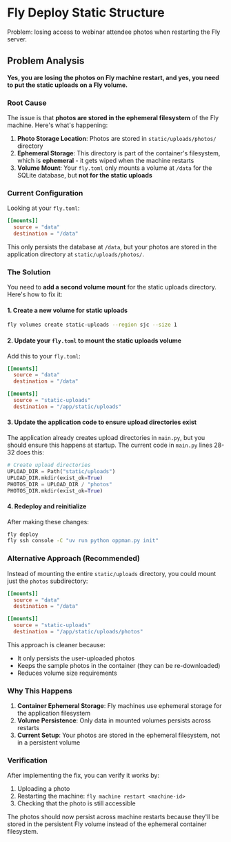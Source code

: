 # Fly Deploy Static Structure

Problem: losing access to webinar attendee photos when restarting the Fly server.

## Problem Analysis

**Yes, you are losing the photos on Fly machine restart, and yes, you need to put the static uploads on a Fly volume.**

### Root Cause

The issue is that **photos are stored in the ephemeral filesystem** of the Fly machine. Here's what's happening:

1. **Photo Storage Location**: Photos are stored in `static/uploads/photos/` directory
2. **Ephemeral Storage**: This directory is part of the container's filesystem, which is **ephemeral** - it gets wiped when the machine restarts
3. **Volume Mount**: Your `fly.toml` only mounts a volume at `/data` for the SQLite database, but **not for the static uploads**

### Current Configuration

Looking at your `fly.toml`:

```toml
[[mounts]]
  source = "data"
  destination = "/data"
```

This only persists the database at `/data`, but your photos are stored in the application directory at `static/uploads/photos/`.

### The Solution

You need to **add a second volume mount** for the static uploads directory. Here's how to fix it:

#### 1. Create a new volume for static uploads

```bash
fly volumes create static-uploads --region sjc --size 1
```

#### 2. Update your `fly.toml` to mount the static uploads volume

Add this to your `fly.toml`:

```toml
[[mounts]]
  source = "data"
  destination = "/data"

[[mounts]]
  source = "static-uploads"
  destination = "/app/static/uploads"
```

#### 3. Update the application code to ensure upload directories exist

The application already creates upload directories in `main.py`, but you should ensure this happens at startup. The current code in `main.py` lines 28-32 does this:

```python
# Create upload directories
UPLOAD_DIR = Path("static/uploads")
UPLOAD_DIR.mkdir(exist_ok=True)
PHOTOS_DIR = UPLOAD_DIR / "photos"
PHOTOS_DIR.mkdir(exist_ok=True)
```

#### 4. Redeploy and reinitialize

After making these changes:

```bash
fly deploy
fly ssh console -C "uv run python oppman.py init"
```

### Alternative Approach (Recommended)

Instead of mounting the entire `static/uploads` directory, you could mount just the `photos` subdirectory:

```toml
[[mounts]]
  source = "data"
  destination = "/data"

[[mounts]]
  source = "static-uploads"
  destination = "/app/static/uploads/photos"
```

This approach is cleaner because:
- It only persists the user-uploaded photos
- Keeps the sample photos in the container (they can be re-downloaded)
- Reduces volume size requirements

### Why This Happens

1. **Container Ephemeral Storage**: Fly machines use ephemeral storage for the application filesystem
2. **Volume Persistence**: Only data in mounted volumes persists across restarts
3. **Current Setup**: Your photos are stored in the ephemeral filesystem, not in a persistent volume

### Verification

After implementing the fix, you can verify it works by:

1. Uploading a photo
2. Restarting the machine: `fly machine restart <machine-id>`
3. Checking that the photo is still accessible

The photos should now persist across machine restarts because they'll be stored in the persistent Fly volume instead of the ephemeral container filesystem.
